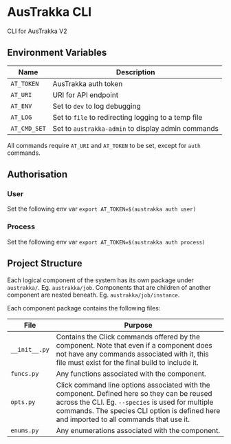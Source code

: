 # AusTrakka CLI
CLI for AusTrakka V2

## Environment Variables

| Name         | Description                                         |
|--------------|-----------------------------------------------------|
| `AT_TOKEN`   | AusTrakka auth token                                |
| `AT_URI`     | URI for API endpoint                                |
| `AT_ENV`     | Set to `dev` to log debugging                       |
| `AT_LOG`     | Set to `file` to redirecting logging to a temp file |
| `AT_CMD_SET` | Set to `austrakka-admin` to display admin commands  |

All commands require `AT_URI` and `AT_TOKEN` to be set, except for `auth` commands.

## Authorisation

### User

Set the following env var
`export AT_TOKEN=$(austrakka auth user)`

### Process

Set the following env var
`export AT_TOKEN=$(austrakka auth process)`

## Project Structure

Each logical component of the system has its own package under `austrakka/`. Eg. `austrakka/job`.
Components that are children of another component are nested beneath. Eg. `austrakka/job/instance`.

Each component package contains the following files:

| File          | Purpose                                                                                                                                                                                                                                      |
|---------------|----------------------------------------------------------------------------------------------------------------------------------------------------------------------------------------------------------------------------------------------|
| `__init__.py` | Contains the Click commands offered by the component. Note that even if a component does not have any commands associated with it, this file must exist for the final build to include it.                                                   |
| `funcs.py`    | Any functions associated with the component.                                                                                                                                                                                                 |
| `opts.py`     | Click command line options associated with the component. Defined here so they can be reused across the CLI. Eg. `--species` is used for multiple commands. The species CLI option is defined here and imported to all commands that use it. |
| `enums.py`    | Any enumerations associated with the component.                                                                                                                                                                                              |
